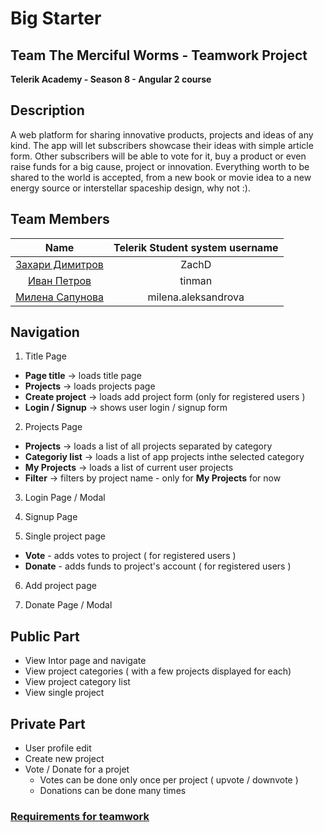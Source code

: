 # Big Starter

## Team The Merciful Worms - Teamwork Project

**Telerik Academy - Season 8 - Angular 2 course**

## Description

A web platform for sharing innovative products, projects and ideas of any kind. The app will let subscribers showcase their ideas with simple article form. Other subscribers will be able to vote for it, buy a product or even raise funds for a big cause, project or innovation. Everything worth to be shared to the world is accepted, from a new book or movie idea to a new energy source or interstellar spaceship design, why not :).

## Team Members

| Name | Telerik Student system username |
|:----:|:-----------------------:|
| [Захари Димитров](https://github.com/zachdimitrov) | ZachD |
| [Иван Петров](https://github.com/tinmanjk) | tinman |
| [Милена Сапунова](https://github.com/pokemon4e) | milena.aleksandrova |

## Navigation
1. Title Page
- **Page title** -> loads title page
- **Projects** -> loads projects page
- **Create project** -> loads add project form (only for registered users )
- **Login / Signup** -> shows user login / signup form

2. Projects Page
- **Projects** -> loads a list of all projects separated by category
- **Categoriy list** -> loads a list of app projects inthe selected category
- **My Projects** -> loads a list of current user projects
- **Filter** ->  filters by project name - only for **My Projects** for now

3. Login Page / Modal

4. Signup Page

5. Single project page
 - **Vote** - adds votes to project ( for registered users )
 - **Donate** - adds funds to project's account ( for registered users )

6. Add project page

7. Donate Page / Modal

## Public Part

- View Intor page and navigate
- View project categories ( with a few projects displayed for each)
- View project category list
- View single project

## Private Part
- User profile edit
- Create new project
- Vote / Donate for a projet
  - Votes can be done only once per project ( upvote / downvote )
  - Donations can be done many times

### [Requirements for teamwork](https://github.com/TelerikAcademy/Angular/blob/master/Course%20project/README.md)
